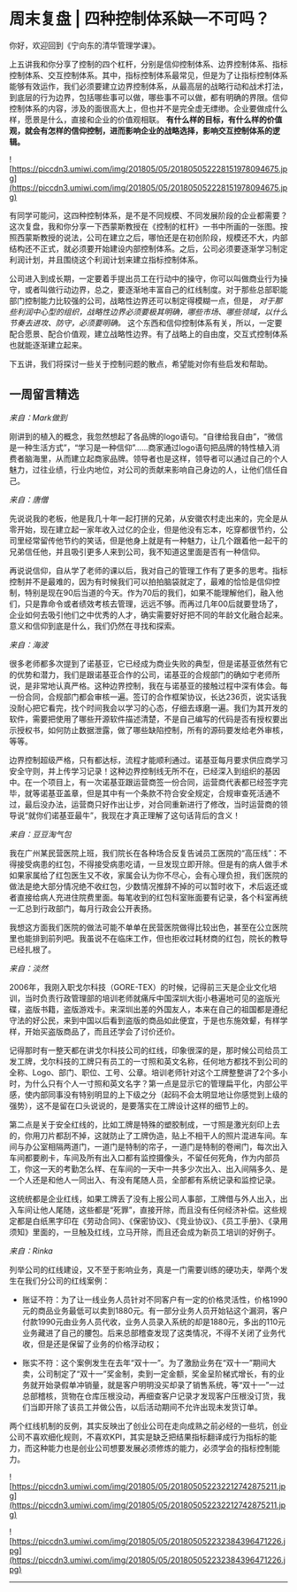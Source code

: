 # 周末复盘 | 四种控制体系缺一不可吗？

你好，欢迎回到《宁向东的清华管理学课》。

上五讲我和你分享了控制的四个杠杆，分别是信仰控制体系、边界控制体系、指标控制体系、交互控制体系。其中，指标控制体系最常见，但是为了让指标控制体系能够有效运作，我们必须要建立边界控制体系，从最高层的战略行动和战术打法，到底层的行为边界，包括哪些事可以做，哪些事不可以做，都有明确的界限。信仰控制体系的内容，涉及的面很高大上，但也并不是完全虚无缥缈。企业要做成什么样，愿景是什么，直接和企业的价值观相联。 **有什么样的目标，有什么样的价值观，就会有怎样的信仰控制，进而影响企业的战略选择，影响交互控制体系的逻辑。**

![https://piccdn3.umiwi.com/img/201805/05/201805052228151978094675.jpg](https://piccdn3.umiwi.com/img/201805/05/201805052228151978094675.jpg)

有同学可能问，这四种控制体系，是不是不同规模、不同发展阶段的企业都需要？这次复盘，我和你分享一下西蒙斯教授在《控制的杠杆》一书中所画的一张图。按照西蒙斯教授的说法，公司在建立之后，哪怕还是在初创阶段，规模还不大，内部结构还不正式，就必须要开始建设内部控制体系。之后，公司必须要逐渐学习制定利润计划，并且围绕这个利润计划来建立指标控制体系。

公司进入到成长期，一定要着手提出员工在行动中的操守，你可以叫做商业行为操守，或者叫做行动边界，总之，要逐渐地丰富自己的红线制度。对于那些总部职能部门控制能力比较强的公司，战略性边界还可以制定得模糊一点，但是， *对于那些利润中心型的组织，战略性边界必须要极其明确，哪些市场、哪些领域，以什么节奏去进攻、防守，必须要明确。* 这个东西和信仰控制体系有关，所以，一定要配合愿景、配合价值观，建立战略性边界。有了战略上的自由度，交互式控制体系也就能逐渐建立起来。

下五讲，我们将探讨一些关于控制问题的散点，希望能对你有些启发和帮助。

## 一周留言精选

 *来自：Mark做到*

刚讲到的植入的概念，我忽然想起了各品牌的logo语句。“自律给我自由”，“微信是一种生活方式”，“学习是一种信仰”……商家通过logo语句把品牌的特性植入消费者脑海里，从而建立起商家品牌。领导者也是这样，领导者可以通过自己的个人魅力，过往业绩，行业内地位，对公司的贡献来影响自己身边的人，让他们信任自己。

 *来自：唐僧*

先说说我的老板，他是我几十年一起打拼的兄弟，从安徽农村走出来的，完全是从零开始，现在建立起一家年收入过亿的企业，但是他没有忘本，吃穿都很节约，公司里经常留传他节约的笑话，但是他身上就是有一种魅力，让几个跟着他一起干的兄弟信任他，并且吸引更多人来到公司，我不知道这里面是否有一种信仰。

再说说信仰，自从学了老师的课以后，我对自己的管理工作有了更多的思考。指标控制并不是最难的，因为有时候我们可以拍拍脑袋就定了，最难的恰恰是信仰控制，特别是现在90后当道的今天。作为70后的我们，如果不能理解他们，融入他们，只是靠命令或者绩效考核去管理，远远不够。而再过几年00后就要登场了，企业如何去吸引他们之中优秀的人才，确实需要好好把不同的年龄文化融合起来。意义和信仰到底是什么，我们仍然在寻找和探索。

 *来自：海波*

很多老师都多次提到了诺基亚，它已经成为商业失败的典型，但是诺基亚依然有它的优势和潜力，我们是跟诺基亚合作的公司，诺基亚的合规部门的确如宁老师所说，是非常地认真严格。这种边界控制，我在与诺基亚的接触过程中深有体会。每一份合同，合规部门都会审核一遍。签订的合作框架协议，长达236页，说实话我没耐心把它看完，找个时间我会以学习的心态，仔细去琢磨一遍。我们为其开发的软件，需要把使用了哪些开源软件描述清楚，不是自己编写的代码是否有授权要出示授权书，如何防止数据泄露，做了哪些缺陷控制，所有的源码要发给老外审核，等等。

边界控制超级严格，只有都达标，流程才能顺利通过。诺基亚每月要求供应商学习安全守则，并上传学习记录！这种边界控制线无所不在，已经深入到组织的基因中。在一个项目上，有一次诺基亚跟运营商签一份合同，运营商代表都已经签字完毕，就等诺基亚盖章，但是其中有一个条款不符合安全规定，合规审查死活通不过，最后没办法，运营商只好作出让步，对合同重新进行了修改，当时运营商的领导说“就你们诺基亚最牛”，我现在才真正理解了这句话背后的含义！

 *来自：豆豆淘气包*

我在广州某民营医院上班，我们院长在各种场合反复告诫员工医院的“高压线”：不得接受病患的红包，不得接受病患吃请，一旦发现立即开除。但是有的病人做手术如果家属给了红包医生又不收，家属会认为你不尽心，会有心理负担，我们医院的做法是绝大部分情况绝不收红包，少数情况推辞不掉的可以暂时收下，术后返还或者直接给病人充进住院费里面。每笔收到的红包科室账面要有记录，各个科室再统一汇总到行政部门，每月行政会公开表扬。

我想这方面我们医院的做法可能不单单在民营医院做得比较出色，甚至在公立医院里也能排到前列吧。我虽说不在临床工作，但也拒收过耗材商的红包，院长的教导已经扎根了。

 *来自：淡然*

2006年，我刚入职戈尔科技（GORE-TEX）的时候，记得前三天是企业文化培训，当时负责行政管理部的培训老师就痛斥中国深圳大街小巷遍地可见的盗版光碟，盗版书籍，盗版游戏卡。来深圳出差的外国友人，本来在自己的祖国都是遵纪守法的好公民，来到中国以后看到盗版的商品如此便宜，于是也东施效颦，有样学样，开始买盗版商品了，而且还学会了讨价还价。

记得那时有一整天都在讲戈尔科技公司的红线，印象很深的是，那时候公司给员工发工牌，戈尔科技的工牌只有员工的一寸照和英文名称，任何地方都找不到公司的全称、Logo、部门、职位、工号、公章。培训老师针对这个工牌整整讲了2个多小时，为什么只有个人一寸照和英文名字？第一点是显示它的管理扁平化，内部公平感，使内部同事没有特别明显的上下级之分（起码不会太明显地让你感觉到上级的强势），这不是留在口头说说的，是要落实在工牌设计这样的细节上的。

第二点是关于安全红线的，比如工牌是特殊的塑胶制成，一寸照是激光刻印上去的，你用刀片都刮不掉，这就防止了工牌伪造，贴上不相干人的照片混进车间。车间与办公室相隔两道门，一道门是特制的帘子，一道门是特制的卷闸门，每次出入车间都要刷卡，车间及所有出入口都有监控摄像头，不留任何死角，作为内部员工，你这一天的考勤怎么样、在车间的一天中一共多少次出入、出入间隔多久、是一个人还是和他人一同出入、有没有尾随人员，全部都有系统记录和监控记录。

这统统都是企业红线，如果工牌丢了没有上报公司人事部，工牌借与外人出入，出入车间让他人尾随，这些都是“死罪”，直接开除，而且没有任何经济补偿。这些规定都是白纸黑字印在《劳动合同》、《保密协议》、《竞业协议》、《员工手册》、《录用须知》里面的，一旦触及红线，立马开除，而且还会成为新员工培训的好例子。

 *来自：Rinka*

列举公司的红线建设，又不至于影响业务，真是一门需要训练的硬功夫，举两个发生在我们分公司的红线案例：

* 账证不符：为了让一线业务人员针对不同客户有一定的价格灵活性，价格1990元的商品业务最低可以卖到1880元。有一部分业务人员开始钻这个漏洞，客户付款1990元由业务人员代收，业务人员录入系统的却是1880元，多出的110元业务藏进了自己的腰包。后来总部稽查发现了这类情况，不得不关闭了业务代收，但是还是保留了业务的价格浮动权；

* 账实不符：这个案例发生在去年“双十一”。为了激励业务在“双十一”期间大卖，公司制定了“双十一”奖金制，卖到一定金额，奖金呈阶梯式增长，有的业务就开始录假单冲销量，就是客户明明没买却录了销售系统，等“双十一”一过总部稽核，货物在仓库压根没动，再细查客户记录才发现客户压根没订货，我们当即开除了该员工并做公告，以后活动期间不允许出现未发货订单。

两个红线机制的反例，其实反映出了创业公司在走向成熟之前必经的一些坑，创业公司不喜欢细化规则，不喜欢KPI，其实是缺乏把结果指标翻译成行为指标的能力，而这种能力也是创业公司想要发展必须修炼的能力，必须学会的指标控制能力。

![https://piccdn3.umiwi.com/img/201805/05/201805052232212742875211.jpg](https://piccdn3.umiwi.com/img/201805/05/201805052232212742875211.jpg)

![https://piccdn3.umiwi.com/img/201805/05/201805052232384396471226.jpg](https://piccdn3.umiwi.com/img/201805/05/201805052232384396471226.jpg)

---
